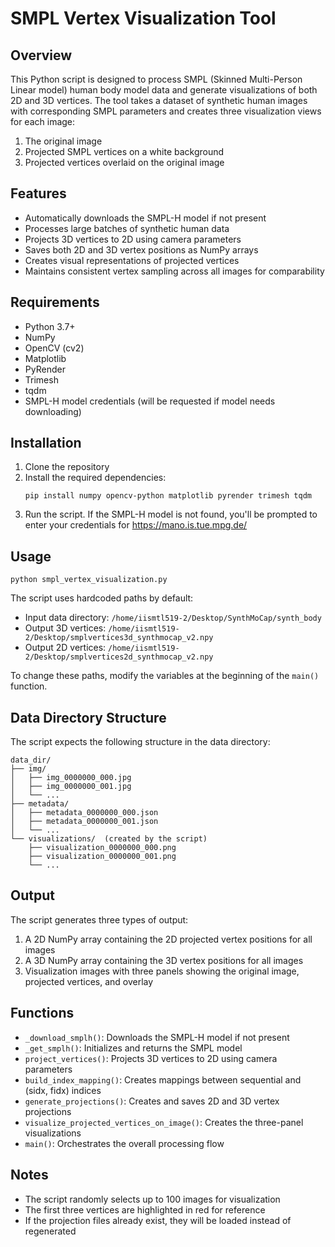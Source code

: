 # SMPL Vertex Visualization Tool

## Overview
This Python script is designed to process SMPL (Skinned Multi-Person Linear model) human body model data and generate visualizations of both 2D and 3D vertices. The tool takes a dataset of synthetic human images with corresponding SMPL parameters and creates three visualization views for each image:

1. The original image
2. Projected SMPL vertices on a white background
3. Projected vertices overlaid on the original image

## Features
- Automatically downloads the SMPL-H model if not present
- Processes large batches of synthetic human data
- Projects 3D vertices to 2D using camera parameters
- Saves both 2D and 3D vertex positions as NumPy arrays
- Creates visual representations of projected vertices
- Maintains consistent vertex sampling across all images for comparability

## Requirements
- Python 3.7+
- NumPy
- OpenCV (cv2)
- Matplotlib
- PyRender
- Trimesh
- tqdm
- SMPL-H model credentials (will be requested if model needs downloading)

## Installation
1. Clone the repository
2. Install the required dependencies:
   ```
   pip install numpy opencv-python matplotlib pyrender trimesh tqdm
   ```
3. Run the script. If the SMPL-H model is not found, you'll be prompted to enter your credentials for https://mano.is.tue.mpg.de/

## Usage
```
python smpl_vertex_visualization.py
```

The script uses hardcoded paths by default:
- Input data directory: `/home/iismtl519-2/Desktop/SynthMoCap/synth_body`
- Output 3D vertices: `/home/iismtl519-2/Desktop/smplvertices3d_synthmocap_v2.npy`
- Output 2D vertices: `/home/iismtl519-2/Desktop/smplvertices2d_synthmocap_v2.npy`

To change these paths, modify the variables at the beginning of the `main()` function.

## Data Directory Structure
The script expects the following structure in the data directory:
```
data_dir/
├── img/
│   ├── img_0000000_000.jpg
│   ├── img_0000000_001.jpg
│   └── ...
├── metadata/
│   ├── metadata_0000000_000.json
│   ├── metadata_0000000_001.json
│   └── ...
└── visualizations/  (created by the script)
    ├── visualization_0000000_000.png
    ├── visualization_0000000_001.png
    └── ...
```

## Output
The script generates three types of output:
1. A 2D NumPy array containing the 2D projected vertex positions for all images
2. A 3D NumPy array containing the 3D vertex positions for all images
3. Visualization images with three panels showing the original image, projected vertices, and overlay

## Functions
- `_download_smplh()`: Downloads the SMPL-H model if not present
- `_get_smplh()`: Initializes and returns the SMPL model
- `project_vertices()`: Projects 3D vertices to 2D using camera parameters
- `build_index_mapping()`: Creates mappings between sequential and (sidx, fidx) indices
- `generate_projections()`: Creates and saves 2D and 3D vertex projections
- `visualize_projected_vertices_on_image()`: Creates the three-panel visualizations
- `main()`: Orchestrates the overall processing flow

## Notes
- The script randomly selects up to 100 images for visualization
- The first three vertices are highlighted in red for reference
- If the projection files already exist, they will be loaded instead of regenerated